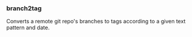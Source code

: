 ### branch2tag
Converts a remote git repo's branches to tags according to a given text pattern and date.

